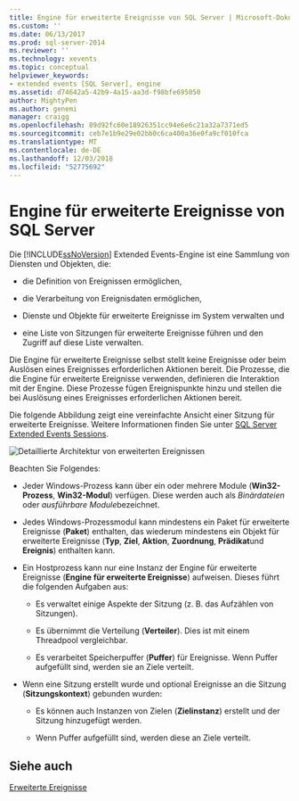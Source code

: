 ```yaml
---
title: Engine für erweiterte Ereignisse von SQL Server | Microsoft-Dokumentation
ms.custom: ''
ms.date: 06/13/2017
ms.prod: sql-server-2014
ms.reviewer: ''
ms.technology: xevents
ms.topic: conceptual
helpviewer_keywords:
- extended events [SQL Server], engine
ms.assetid: d74642a5-42b9-4a15-aa3d-f98bfe695050
author: MightyPen
ms.author: genemi
manager: craigg
ms.openlocfilehash: 89d92fc60e18926351cc94e6e6c21a32a7371ed5
ms.sourcegitcommit: ceb7e1b9e29e02bb0c6ca400a36e0fa9cf010fca
ms.translationtype: MT
ms.contentlocale: de-DE
ms.lasthandoff: 12/03/2018
ms.locfileid: "52775692"
---
```

# <a name="sql-server-extended-events-engine"></a>Engine für erweiterte Ereignisse von SQL Server
  Die [!INCLUDE[ssNoVersion](../../includes/ssnoversion-md.md)] Extended Events-Engine ist eine Sammlung von Diensten und Objekten, die:  
  
-   die Definition von Ereignissen ermöglichen,  
  
-   die Verarbeitung von Ereignisdaten ermöglichen,  
  
-   Dienste und Objekte für erweiterte Ereignisse im System verwalten und  
  
-   eine Liste von Sitzungen für erweiterte Ereignisse führen und den Zugriff auf diese Liste verwalten.  
  
 Die Engine für erweiterte Ereignisse selbst stellt keine Ereignisse oder beim Auslösen eines Ereignisses erforderlichen Aktionen bereit. Die Prozesse, die die Engine für erweiterte Ereignisse verwenden, definieren die Interaktion mit der Engine. Diese Prozesse fügen Ereignispunkte hinzu und stellen die bei Auslösung eines Ereignisses erforderlichen Aktionen bereit.  
  
 Die folgende Abbildung zeigt eine vereinfachte Ansicht einer Sitzung für erweiterte Ereignisse. Weitere Informationen finden Sie unter [SQL Server Extended Events Sessions](sql-server-extended-events-sessions.md).  
  
 ![Detaillierte Architektur von erweiterten Ereignissen](../../database-engine/media/xearchitecturedetailed.gif "Detailed extended events architecture")  
  
 Beachten Sie Folgendes:  
  
-   Jeder Windows-Prozess kann über ein oder mehrere Module (**Win32-Prozess**, **Win32-Modul**) verfügen. Diese werden auch als *Binärdateien* oder *ausführbare Module*bezeichnet.  
  
-   Jedes Windows-Prozessmodul kann mindestens ein Paket für erweiterte Ereignisse (**Paket**) enthalten, das wiederum mindestens ein Objekt für erweiterte Ereignisse (**Typ**, **Ziel**, **Aktion**, **Zuordnung**, **Prädikat**und **Ereignis**) enthalten kann.  
  
-   Ein Hostprozess kann nur eine Instanz der Engine für erweiterte Ereignisse (**Engine für erweiterte Ereignisse**) aufweisen. Dieses führt die folgenden Aufgaben aus:  
  
    -   Es verwaltet einige Aspekte der Sitzung (z. B. das Aufzählen von Sitzungen).  
  
    -   Es übernimmt die Verteilung (**Verteiler**). Dies ist mit einem Threadpool vergleichbar.  
  
    -   Es verarbeitet Speicherpuffer (**Puffer**) für Ereignisse. Wenn Puffer aufgefüllt sind, werden sie an Ziele verteilt.  
  
-   Wenn eine Sitzung erstellt wurde und optional Ereignisse an die Sitzung (**Sitzungskontext**) gebunden wurden:  
  
    -   Es können auch Instanzen von Zielen (**Zielinstanz**) erstellt und der Sitzung hinzugefügt werden.  
  
    -   Wenn Puffer aufgefüllt sind, werden diese an Ziele verteilt.  
  
## <a name="see-also"></a>Siehe auch  
 [Erweiterte Ereignisse](extended-events.md)  
  
  
